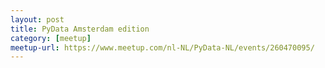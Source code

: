 ```yaml
---
layout: post
title: PyData Amsterdam edition
category: [meetup]
meetup-url: https://www.meetup.com/nl-NL/PyData-NL/events/260470095/
---
```


